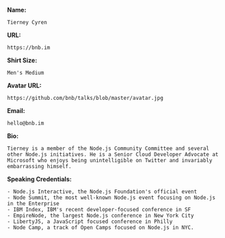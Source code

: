 **Name:**
```
Tierney Cyren
```

**URL:**
```
https://bnb.im
```

**Shirt Size:**
```
Men's Medium
```

**Avatar URL:**
```
https://github.com/bnb/talks/blob/master/avatar.jpg
```

**Email:**
```
hello@bnb.im
```

**Bio:**
```
Tierney is a member of the Node.js Community Committee and several other Node.js initiatives. He is a Senior Cloud Developer Advocate at Microsoft who enjoys being unintelligible on Twitter and invariably embarrassing himself.
```

**Speaking Credentials:**
```
- Node.js Interactive, the Node.js Foundation's official event
- Node Summit, the most well-known Node.js event focusing on Node.js in the Enterprise
- IBM Index, IBM's recent developer-focused conference in SF
- EmpireNode, the largest Node.js conference in New York City
- LibertyJS, a JavaScript focused conference in Philly
- Node Camp, a track of Open Camps focused on Node.js in NYC.
```
